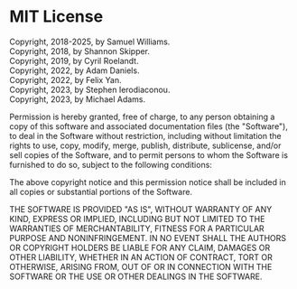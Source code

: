 # MIT License

Copyright, 2018-2025, by Samuel Williams.  
Copyright, 2018, by Shannon Skipper.  
Copyright, 2019, by Cyril Roelandt.  
Copyright, 2022, by Adam Daniels.  
Copyright, 2022, by Felix Yan.  
Copyright, 2023, by Stephen Ierodiaconou.  
Copyright, 2023, by Michael Adams.  

Permission is hereby granted, free of charge, to any person obtaining a copy
of this software and associated documentation files (the "Software"), to deal
in the Software without restriction, including without limitation the rights
to use, copy, modify, merge, publish, distribute, sublicense, and/or sell
copies of the Software, and to permit persons to whom the Software is
furnished to do so, subject to the following conditions:

The above copyright notice and this permission notice shall be included in all
copies or substantial portions of the Software.

THE SOFTWARE IS PROVIDED "AS IS", WITHOUT WARRANTY OF ANY KIND, EXPRESS OR
IMPLIED, INCLUDING BUT NOT LIMITED TO THE WARRANTIES OF MERCHANTABILITY,
FITNESS FOR A PARTICULAR PURPOSE AND NONINFRINGEMENT. IN NO EVENT SHALL THE
AUTHORS OR COPYRIGHT HOLDERS BE LIABLE FOR ANY CLAIM, DAMAGES OR OTHER
LIABILITY, WHETHER IN AN ACTION OF CONTRACT, TORT OR OTHERWISE, ARISING FROM,
OUT OF OR IN CONNECTION WITH THE SOFTWARE OR THE USE OR OTHER DEALINGS IN THE
SOFTWARE.
